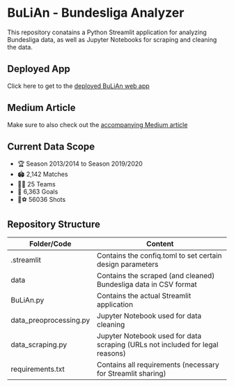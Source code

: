 # BuLiAn - Bundesliga Analyzer

This repository conatains a Python Streamlit application for analyzing Bundesliga data, as well as Jupyter Notebooks for scraping and cleaning the data.

## Deployed App
Click here to get to the [deployed BuLiAn web app](https://share.streamlit.io/tdenzl/bulian/main/BuLiAn.py)

## Medium Article
Make sure to also check out the [accompanying Medium article]()

## Current Data Scope
* :trophy: Season 2013/2014 to Season 2019/2020
* 🏟️ 2,142 Matches
* 🏃‍♂️ 25 Teams
* 🥅 6,363 Goals
* 👟⚽ 56036 Shots

## Repository Structure
| Folder/Code | Content |
| ------------- | ------------- |
| .streamlit | Contains the confiq.toml to set certain design parameters |
| data | Contains the scraped (and cleaned) Bundesliga data in CSV format |
| BuLiAn.py | Contains the actual Streamlit application |
| data_preoprocessing.py | Jupyter Notebook used for data cleaning |
| data_scraping.py | Jupyter Notebook used for data scraping (URLs not included for legal reasons) |
| requirements.txt | Contains all requirements (necessary for Streamlit sharing) |

